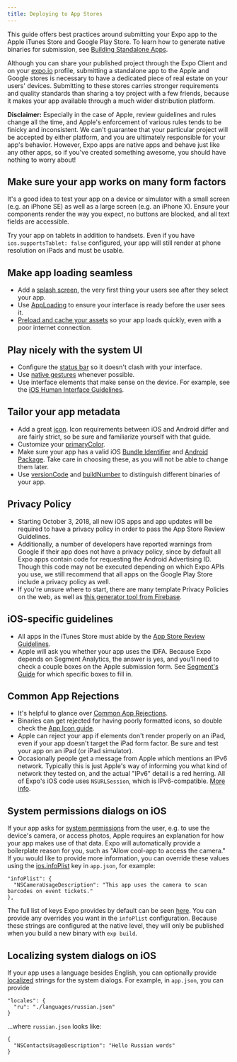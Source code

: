 ```yaml
---
title: Deploying to App Stores
---
```


This guide offers best practices around submitting your Expo app to the Apple iTunes Store and Google Play Store. To learn how to generate native binaries for submission, see [Building Standalone Apps](../building-standalone-apps/).

Although you can share your published project through the Expo Client and on your [expo.io](https://expo.io) profile, submitting a standalone app to the Apple and Google stores is necessary to have a dedicated piece of real estate on your users' devices. Submitting to these stores carries stronger requirements and quality standards than sharing a toy project with a few friends, because it makes your app available through a much wider distribution platform.

**Disclaimer:** Especially in the case of Apple, review guidelines and rules change all the time, and Apple's enforcement of various rules tends to be finicky and inconsistent. We can't guarantee that your particular project will be accepted by either platform, and you are ultimately responsible for your app's behavior. However, Expo apps are native apps and behave just like any other apps, so if you've created something awesome, you should have nothing to worry about!

## Make sure your app works on many form factors

It's a good idea to test your app on a device or simulator with a small screen (e.g. an iPhone SE) as well as a large screen (e.g. an iPhone X). Ensure your components render the way you expect, no buttons are blocked, and all text fields are accessible.

Try your app on tablets in addition to handsets. Even if you have `ios.supportsTablet: false` configured, your app will still render at phone resolution on iPads and must be usable.

## Make app loading seamless

- Add a [splash screen](../../guides/splash-screens/), the very first thing your users see after they select your app.
- Use [AppLoading](../../sdk/app-loading/) to ensure your interface is ready before the user sees it.
- [Preload and cache your assets](../../guides/offline-support/) so your app loads quickly, even with a poor internet connection.

## Play nicely with the system UI

- Configure the [status bar](../../guides/configuring-statusbar/) so it doesn't clash with your interface.
- Use [native gestures](../../sdk/gesture-handler/) whenever possible.
- Use interface elements that make sense on the device. For example, see the [iOS Human Interface Guidelines](https://developer.apple.com/ios/human-interface-guidelines/overview/themes/).

## Tailor your app metadata

- Add a great [icon](../../guides/app-icons/). Icon requirements between iOS and Android differ and are fairly strict, so be sure and familiarize yourself with that guide.
- Customize your [primaryColor](../../workflow/configuration/#primarycolor).
- Make sure your app has a valid iOS [Bundle Identifier](../../workflow/configuration/#bundleidentifier) and [Android Package](../../workflow/configuration/#package). Take care in choosing these, as you will not be able to change them later.
- Use [versionCode](../../workflow/configuration/#versioncode) and [buildNumber](../../workflow/configuration/#buildnumber) to distinguish different binaries of your app.

## Privacy Policy

- Starting October 3, 2018, all new iOS apps and app updates will be required to have a privacy policy in order to pass the App Store Review Guidelines.
- Additionally, a number of developers have reported warnings from Google if their app does not have a privacy policy, since by default all Expo apps contain code for requesting the Android Advertising ID. Though this code may not be executed depending on which Expo APIs you use, we still recommend that all apps on the Google Play Store include a privacy policy as well.
- If you're unsure where to start, there are many template Privacy Policies on the web, as well as [this generator tool from Firebase](https://app-privacy-policy-generator.firebaseapp.com/).

## iOS-specific guidelines

- All apps in the iTunes Store must abide by the [App Store Review Guidelines](https://developer.apple.com/app-store/review/guidelines/).
- Apple will ask you whether your app uses the IDFA. Because Expo depends on Segment Analytics, the answer is yes, and you'll need to check a couple boxes on the Apple submission form. See [Segment's Guide](https://segment.com/docs/sources/mobile/ios/quickstart/#step-5-submitting-to-the-app-store) for which specific boxes to fill in.

## Common App Rejections

- It's helpful to glance over [Common App Rejections](https://developer.apple.com/app-store/review/rejections/).
- Binaries can get rejected for having poorly formatted icons, so double check the [App Icon guide](../../guides/app-icons/).
- Apple can reject your app if elements don't render properly on an iPad, even if your app doesn't target the iPad form factor. Be sure and test your app on an iPad (or iPad simulator).
- Occasionally people get a message from Apple which mentions an IPv6 network. Typically this is just Apple's way of informing you what kind of network they tested on, and the actual "IPv6" detail is a red herring. All of Expo's iOS code uses `NSURLSession`, which is IPv6-compatible. [More info](https://forums.expo.io/t/ios-standalone-rejected-at-review-because-of-ipv6/7062).

## System permissions dialogs on iOS

If your app asks for [system permissions](../../sdk/permissions/) from the user, e.g. to use the device's camera, or access photos, Apple requires an explanation for how your app makes use of that data. Expo will automatically provide a boilerplate reason for you, such as "Allow cool-app to access the camera." If you would like to provide more information, you can override these values using the [ios.infoPlist](../../workflow/configuration) key in `app.json`, for example:

```
"infoPlist": {
  "NSCameraUsageDescription": "This app uses the camera to scan barcodes on event tickets."
},
```

The full list of keys Expo provides by default can be seen [here](https://github.com/expo/expo/blob/master/exponent-view-template/ios/exponent-view-template/Supporting/Info.plist#L28-L41). You can provide any overrides you want in the `infoPlist` configuration. Because these strings are configured at the native level, they will only be published when you build a new binary with `exp build`.

## Localizing system dialogs on iOS

If your app uses a language besides English, you can optionally provide [localized](../../sdk/localization/) strings for the system dialogs. For example, in `app.json`, you can provide

```
"locales": {
  "ru": "./languages/russian.json"
}
```

...where `russian.json` looks like:

```
{
  "NSContactsUsageDescription": "Hello Russian words"
}
```
